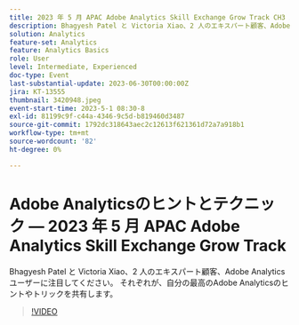 ```yaml
---
title: 2023 年 5 月 APAC Adobe Analytics Skill Exchange Grow Track CH3 AEM Spotlight - Analytics のヒントとテクニック
description: Bhagyesh Patel と Victoria Xiao、2 人のエキスパート顧客、Adobe Analyticsユーザーに注目してください。 それぞれが、自分の最高のAdobe Analyticsのヒントやトリックを共有します。
solution: Analytics
feature-set: Analytics
feature: Analytics Basics
role: User
level: Intermediate, Experienced
doc-type: Event
last-substantial-update: 2023-06-30T00:00:00Z
jira: KT-13555
thumbnail: 3420948.jpeg
event-start-time: 2023-5-1 08:30-8
exl-id: 81199c9f-c44a-4346-9c5d-b819460d3487
source-git-commit: 1792dc318643aec2c12613f621361d72a7a918b1
workflow-type: tm+mt
source-wordcount: '82'
ht-degree: 0%

---
```


# Adobe Analyticsのヒントとテクニック — 2023 年 5 月 APAC Adobe Analytics Skill Exchange Grow Track

Bhagyesh Patel と Victoria Xiao、2 人のエキスパート顧客、Adobe Analyticsユーザーに注目してください。 それぞれが、自分の最高のAdobe Analyticsのヒントやトリックを共有します。

>[!VIDEO](https://video.tv.adobe.com/v/3420948/?learn=on)
